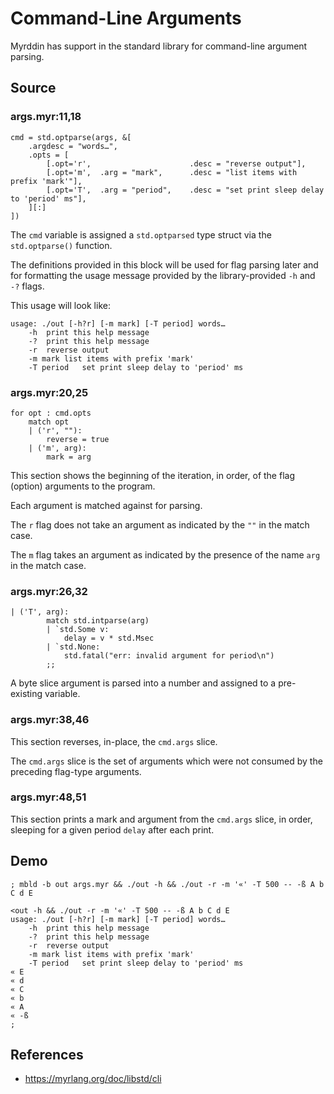 # Command-Line Arguments

Myrddin has support in the standard library for command-line argument parsing.

## Source

### args.myr:11,18

	cmd = std.optparse(args, &[
		.argdesc = "words…",
		.opts = [
			[.opt='r',						.desc = "reverse output"],
			[.opt='m',	.arg = "mark",		.desc = "list items with prefix 'mark'"],
			[.opt='T',	.arg = "period",	.desc = "set print sleep delay to 'period' ms"],
		][:]
	])

The `cmd` variable is assigned a `std.optparsed` type struct via the `std.optparse()` function.

The definitions provided in this block will be used for flag parsing later and for formatting the usage message provided by the library-provided `-h` and `-?` flags.

This usage will look like:

	usage: ./out [-h?r] [-m mark] [-T period] words…
		-h	print this help message
		-?	print this help message
		-r	reverse output
		-m mark	list items with prefix 'mark'
		-T period	set print sleep delay to 'period' ms

### args.myr:20,25

	for opt : cmd.opts
		match opt
		| ('r', ""):
			reverse = true
		| ('m', arg):
			mark = arg

This section shows the beginning of the iteration, in order, of the flag (option) arguments to the program.

Each argument is matched against for parsing.

The `r` flag does not take an argument as indicated by the `""` in the match case.

The `m` flag takes an argument as indicated by the presence of the name `arg` in the match case.

### args.myr:26,32

	| ('T', arg):
			match std.intparse(arg)
			| `std.Some v:
				delay = v * std.Msec
			| `std.None:
				std.fatal("err: invalid argument for period\n")
			;;

A byte slice argument is parsed into a number and assigned to a pre-existing variable.

### args.myr:38,46

This section reverses, in-place, the `cmd.args` slice.

The `cmd.args` slice is the set of arguments which were not consumed by the preceding flag-type arguments.

### args.myr:48,51

This section prints a mark and argument from the `cmd.args` slice, in order, sleeping for a given period `delay` after each print.

## Demo

	; mbld -b out args.myr && ./out -h && ./out -r -m '«' -T 500 -- -ß A b C d E

	<out -h && ./out -r -m '«' -T 500 -- -ß A b C d E
	usage: ./out [-h?r] [-m mark] [-T period] words…
		-h	print this help message
		-?	print this help message
		-r	reverse output
		-m mark	list items with prefix 'mark'
		-T period	set print sleep delay to 'period' ms
	« E
	« d
	« C
	« b
	« A
	« -ß
	;

## References

- https://myrlang.org/doc/libstd/cli
